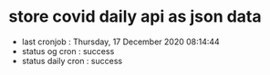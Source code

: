 # store covid daily api as json data

- last cronjob : Thursday, 17 December 2020 08:14:44
- status og cron : success
- status daily cron : success
      
      
